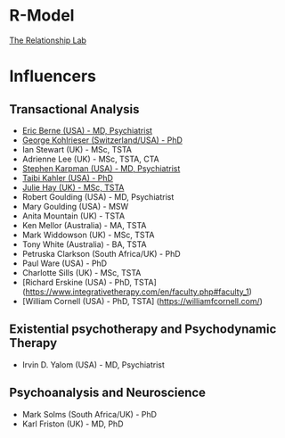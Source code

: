 # R-Model
[The Relationship Lab](https://therelationshiplab.co)

# Influencers
## Transactional Analysis
* [Eric Berne (USA) - MD, Psychiatrist](https://ericberne.com) 
* [George Kohlrieser (Switzerland/USA) - PhD](https://georgekohlrieser.com/about/) 
* Ian Stewart (UK) - MSc, TSTA
* Adrienne Lee (UK) - MSc, TSTA, CTA
* [Stephen Karpman (USA) - MD, Psychiatrist](https://karpmandramatriangle.com/)
* [Taibi Kahler (USA) - PhD](http://processcommunicationmodel.com/pcm-origins/)
* [Julie Hay (UK) - MSc, TSTA](https://juliehay.org/)
* Robert Goulding (USA) - MD, Psychiatrist
* Mary Goulding (USA) - MSW
* Anita Mountain (UK) - TSTA
* Ken Mellor (Australia) - MA, TSTA
* Mark Widdowson (UK) - MSc, TSTA
* Tony White (Australia) - BA, TSTA
* Petruska Clarkson (South Africa/UK) - PhD
* Paul Ware (USA) - PhD
* Charlotte Sills (UK) - MSc, TSTA
* [Richard Erskine (USA) - PhD, TSTA] (https://www.integrativetherapy.com/en/faculty.php#faculty_1)
* [William Cornell (USA) - PhD, TSTA] (https://williamfcornell.com/) 

## Existential psychotherapy and Psychodynamic Therapy
* Irvin D. Yalom (USA) - MD, Psychiatrist

## Psychoanalysis and Neuroscience
* Mark Solms (South Africa/UK) - PhD
* Karl Friston (UK) - MD, PhD

